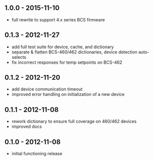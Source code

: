 ## 1.0.0 - 2015-11-10

* full rewrite to support 4.x series BCS firmware

## 0.1.3 - 2012-11-27

* add full test suite for device, cache, and dictionary
* separate & flatten BCS-460/462 dictionaries, device detection auto-selects
* fix incorrect responses for temp setpoints on BCS-462

## 0.1.2 - 2012-11-20

* add device communication timeout
* improved error handling on initialization of a new device

## 0.1.1 - 2012-11-08

* rework dictionary to ensure full coverage on 460/462 devices
* improved docs

## 0.1.0 - 2012-11-08

* initial functioning release
